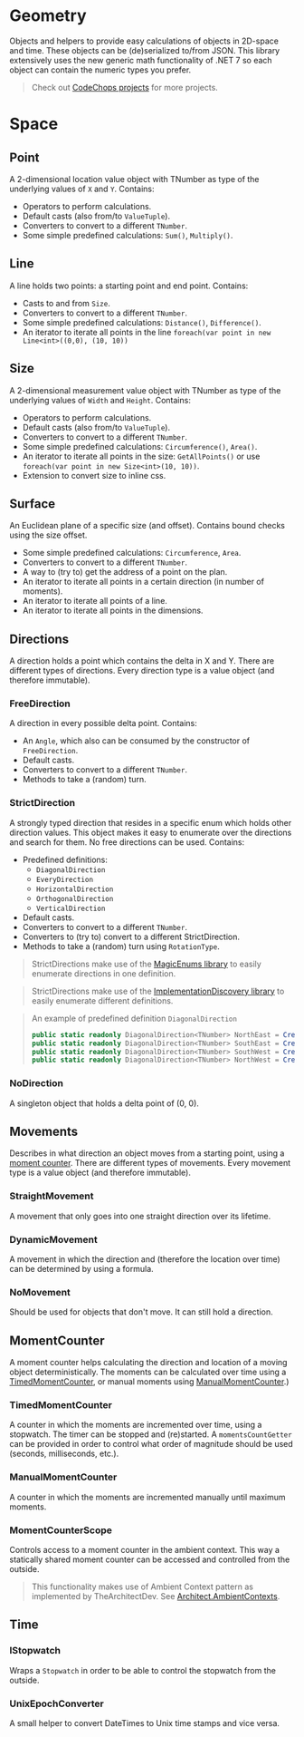 # Geometry

Objects and helpers to provide easy calculations of objects in 2D-space and time. 
These objects can be (de)serialized to/from JSON.
This library extensively uses the new generic math functionality of .NET 7 so each object can contain the numeric types you prefer.

> Check out [CodeChops projects](https://www.CodeChops.nl/projects) for more projects.

# Space

## Point
A 2-dimensional location value object with TNumber as type of the underlying values of `X` and `Y`. Contains:
- Operators to perform calculations.
- Default casts (also from/to `ValueTuple`).
- Converters to convert to a different `TNumber`.
- Some simple predefined calculations: `Sum()`, `Multiply()`.

## Line
A line holds two points: a starting point and end point. Contains:
- Casts to and from `Size`.
- Converters to convert to a different `TNumber`.
- Some simple predefined calculations: `Distance()`, `Difference()`.
- An iterator to iterate all points in the line `foreach(var point in new Line<int>((0,0), (10, 10))`


## Size
A 2-dimensional measurement value object with TNumber as type of the underlying values of `Width` and `Height`. Contains:
- Operators to perform calculations.
- Default casts (also from/to `ValueTuple`).
- Converters to convert to a different `TNumber`.
- Some simple predefined calculations: `Circumference()`, `Area()`.
- An iterator to iterate all points in the size: `GetAllPoints()` or use `foreach(var point in new Size<int>(10, 10))`.
- Extension to convert size to inline css.

## Surface 
An Euclidean plane of a specific size (and offset). Contains bound checks using the size offset.
- Some simple predefined calculations: `Circumference`, `Area`.
- Converters to convert to a different `TNumber`.
- A way to (try to) get the address of a point on the plan. 
- An iterator to iterate all points in a certain direction (in number of moments).
- An iterator to iterate all points of a line.
- An iterator to iterate all points in the dimensions.

## Directions
A direction holds a point which contains the delta in X and Y. There are different types of directions. 
Every direction type is a value object (and therefore immutable).

### FreeDirection
A direction in every possible delta point. Contains:
- An `Angle`, which also can be consumed by the constructor of `FreeDirection`.
- Default casts.
- Converters to convert to a different `TNumber`.
- Methods to take a (random) turn.

### StrictDirection
A strongly typed direction that resides in a specific enum which holds other direction values.
This object makes it easy to enumerate over the directions and search for them.
No free directions can be used. Contains:
- Predefined definitions: 
  - `DiagonalDirection`
  - `EveryDirection`
  - `HorizontalDirection`
  - `OrthogonalDirection`
  - `VerticalDirection`
- Default casts.
- Converters to convert to a different `TNumber`.
- Converters to (try to) convert to a different StrictDirection.
- Methods to take a (random) turn using `RotationType`.

> StrictDirections make use of the [MagicEnums library](https://github.com/Code-Chops/MagicEnums/) to easily enumerate directions in one definition.

> StrictDirections make use of the [ImplementationDiscovery library](https://github.com/Code-Chops/ImplementationDiscovery/) to easily enumerate different definitions.

> An example of predefined definition `DiagonalDirection`
> ```csharp
> public static readonly DiagonalDirection<TNumber> NorthEast = CreatePoint( 1, -1);
> public static readonly DiagonalDirection<TNumber> SouthEast = CreatePoint( 1,  1);
> public static readonly DiagonalDirection<TNumber> SouthWest = CreatePoint(-1,  1);
> public static readonly DiagonalDirection<TNumber> NorthWest = CreatePoint(-1, -1);
> ```

### NoDirection
A singleton object that holds a delta point of (0, 0).

## Movements
Describes in what direction an object moves from a starting point, using a [moment counter](#MomentCounter). 
There are different types of movements. Every movement type is a value object (and therefore immutable).

### StraightMovement
A movement that only goes into one straight direction over its lifetime.

### DynamicMovement
A movement in which the direction and (therefore the location over time) can be determined by using a formula.

### NoMovement
Should be used for objects that don't move. It can still hold a direction.

## MomentCounter
A moment counter helps calculating the direction and location of a moving object deterministically.
The moments can be calculated over time using a [TimedMomentCounter](#TimedMomentCounter), or manual moments using [ManualMomentCounter](#ManualMomentCounter).)

### TimedMomentCounter
A counter in which the moments are incremented over time, using a stopwatch. 
The timer can be stopped and (re)started.
A `momentsCountGetter` can be provided in order to control what order of magnitude should be used (seconds, milliseconds, etc.).

### ManualMomentCounter
A counter in which the moments are incremented manually until maximum moments.

### MomentCounterScope
Controls access to a moment counter in the ambient context. This way a statically shared moment counter can be accessed and controlled from the outside.

> This functionality makes use of Ambient Context pattern as implemented by TheArchitectDev. See [Architect.AmbientContexts](https://github.com/TheArchitectDev/Architect.AmbientContexts).

## Time
### IStopwatch
Wraps a `Stopwatch` in order to be able to control the stopwatch from the outside.

### UnixEpochConverter
A small helper to convert DateTimes to Unix time stamps and vice versa.
